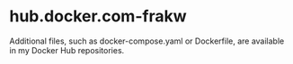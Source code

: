 # hub.docker.com-frakw
Additional files, such as docker-compose.yaml or Dockerfile, are available in my Docker Hub repositories.
